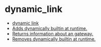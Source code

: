 # dynamic_link
* [dynamic link](README.md)
* [Adds dynamically builtin at runtime.](addgateway.md)
* [Returns information about an gateway.](gatewayinfo.md)
* [Removes dynamically builtin at runtime.](removegateway.md)

